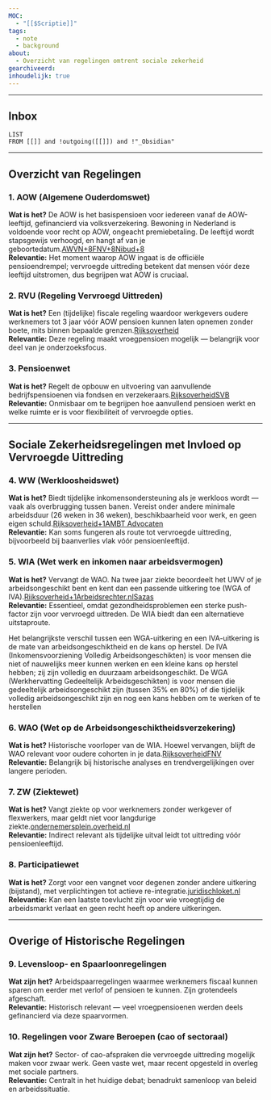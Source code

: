 ```yaml
---
MOC:
  - "[[$Scriptie]]"
tags:
  - note
  - background
about:
  - Overzicht van regelingen omtrent sociale zekerheid
gearchiveerd:
inhoudelijk: true
---
```

---
## Inbox
```dataview
LIST
FROM [[]] and !outgoing([[]]) and !"_Obsidian"
```
---
## Overzicht van Regelingen

### 1. AOW (Algemene Ouderdomswet)

**Wat is het?** De AOW is het basispensioen voor iedereen vanaf de AOW-leeftijd, gefinancierd via volksverzekering. Bewoning in Nederland is voldoende voor recht op AOW, ongeacht premiebetaling. De leeftijd wordt stapsgewijs verhoogd, en hangt af van je geboortedatum.[AWVN+8FNV+8Nibud+8](https://www.fnv.nl/werk-inkomen/ziekte-re-integratie/wia-uitkering?utm_source=chatgpt.com)  
**Relevantie:** Het moment waarop AOW ingaat is de officiële pensioendrempel; vervroegde uittreding betekent dat mensen vóór deze leeftijd uitstromen, dus begrijpen wat AOW is cruciaal.

### 2. RVU (Regeling Vervroegd Uittreden)

**Wat is het?** Een (tijdelijke) fiscale regeling waardoor werkgevers oudere werknemers tot 3 jaar vóór AOW pensioen kunnen laten opnemen zonder boete, mits binnen bepaalde grenzen.[Rijksoverheid](https://www.rijksoverheid.nl/onderwerpen/algemene-ouderdomswet-aow?utm_source=chatgpt.com)  
**Relevantie:** Deze regeling maakt vroegpensioen mogelijk — belangrijk voor deel van je onderzoeksfocus.

### 3. Pensioenwet

**Wat is het?** Regelt de opbouw en uitvoering van aanvullende bedrijfspensioenen via fondsen en verzekeraars.[Rijksoverheid](https://www.rijksoverheid.nl/onderwerpen/algemene-ouderdomswet-aow?utm_source=chatgpt.com)[SVB](https://www.svb.nl/nl/aow/wat-is-aow/wat-is-aow?utm_source=chatgpt.com)  
**Relevantie:** Onmisbaar om te begrijpen hoe aanvullend pensioen werkt en welke ruimte er is voor flexibiliteit of vervroegde opties.

---

## Sociale Zekerheidsregelingen met Invloed op Vervroegde Uittreding

### 4. WW (Werkloosheidswet)

**Wat is het?** Biedt tijdelijke inkomensondersteuning als je werkloos wordt — vaak als overbrugging tussen banen. Vereist onder andere minimale arbeidsduur (26 weken in 36 weken), beschikbaarheid voor werk, en geen eigen schuld.[Rijksoverheid+1](https://www.rijksoverheid.nl/onderwerpen/ww-uitkering?utm_source=chatgpt.com)[AMBT Advocaten](https://www.ambtadvocaten.nl/kennisbank/werkloosheidswet/?utm_source=chatgpt.com)  
**Relevantie:** Kan soms fungeren als route tot vervroegde uittreding, bijvoorbeeld bij baanverlies vlak vóór pensioenleeftijd.

### 5. WIA (Wet werk en inkomen naar arbeidsvermogen)

**Wat is het?** Vervangt de WAO. Na twee jaar ziekte beoordeelt het UWV of je arbeidsongeschikt bent en kent dan een passende uitkering toe (WGA of IVA).[Rijksoverheid+1](https://www.rijksoverheid.nl/onderwerpen/wia?utm_source=chatgpt.com)[Arbeidsrechter.nl](https://www.arbeidsrechter.nl/recht-op-wia-uitkering-zieke-werknemer/?utm_source=chatgpt.com)[Sazas](https://www.sazas.nl/kennisbank/verzuim/wia/wat-is-wia?utm_source=chatgpt.com)  
**Relevantie:** Essentieel, omdat gezondheidsproblemen een sterke push-factor zijn voor vervroegd uittreden. De WIA biedt dan een alternatieve uitstaproute.

Het belangrijkste verschil tussen een WGA-uitkering en een IVA-uitkering is de mate van arbeidsongeschiktheid en de kans op herstel. De IVA (Inkomensvoorziening Volledig Arbeidsongeschikten) is voor mensen die niet of nauwelijks meer kunnen werken en een kleine kans op herstel hebben; zij zijn volledig en duurzaam arbeidsongeschikt. De WGA (Werkhervatting Gedeeltelijk Arbeidsgeschikten) is voor mensen die gedeeltelijk arbeidsongeschikt zijn (tussen 35% en 80%) of die tijdelijk volledig arbeidsongeschikt zijn en nog een kans hebben om te werken of te herstellen

### 6. WAO (Wet op de Arbeidsongeschiktheidsverzekering)

**Wat is het?** Historische voorloper van de WIA. Hoewel vervangen, blijft de WAO relevant voor oudere cohorten in je data.[Rijksoverheid](https://www.rijksoverheid.nl/onderwerpen/wia?utm_source=chatgpt.com)[FNV](https://www.fnv.nl/werk-inkomen/ziekte-re-integratie/wia-uitkering?utm_source=chatgpt.com)  
**Relevantie:** Belangrijk bij historische analyses en trendvergelijkingen over langere perioden.

### 7. ZW (Ziektewet)

**Wat is het?** Vangt ziekte op voor werknemers zonder werkgever of flexwerkers, maar geldt niet voor langdurige ziekte.[ondernemersplein.overheid.nl](https://ondernemersplein.overheid.nl/personeel/arbo-en-gezondheid/uw-werknemer-komt-in-de-wia/?utm_source=chatgpt.com)  
**Relevantie:** Indirect relevant als tijdelijke uitval leidt tot uittreding vóór pensioenleeftijd.

### 8. Participatiewet

**Wat is het?** Zorgt voor een vangnet voor degenen zonder andere uitkering (bijstand), met verplichtingen tot actieve re-integratie.[juridischloket.nl](https://www.juridischloket.nl/werk-en-inkomen/ziekte-en-zwangerschap/wia-uitkering/?utm_source=chatgpt.com)  
**Relevantie:** Kan een laatste toevlucht zijn voor wie vroegtijdig de arbeidsmarkt verlaat en geen recht heeft op andere uitkeringen.

---

## Overige of Historische Regelingen

### 9. Levensloop- en Spaarloonregelingen

**Wat zijn het?** Arbeidspaarregelingen waarmee werknemers fiscaal kunnen sparen om eerder met verlof of pensioen te kunnen. Zijn grotendeels afgeschaft.  
**Relevantie:** Historisch relevant — veel vroegpensioenen werden deels gefinancierd via deze spaarvormen.

### 10. Regelingen voor Zware Beroepen (cao of sectoraal)

**Wat zijn het?** Sector- of cao-afspraken die vervroegde uittreding mogelijk maken voor zwaar werk. Geen vaste wet, maar recent opgesteld in overleg met sociale partners.  
**Relevantie:** Centralt in het huidige debat; benadrukt samenloop van beleid en arbeidssituatie.